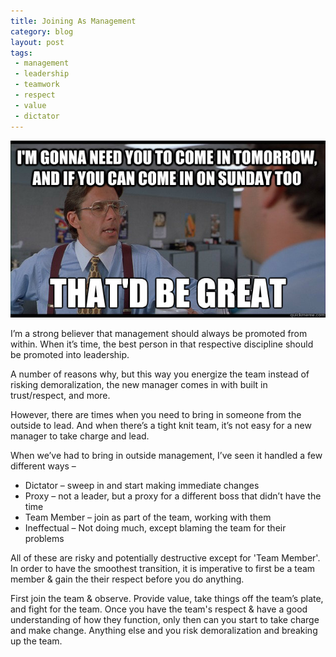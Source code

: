 ```yaml
---
title: Joining As Management
category: blog
layout: post
tags: 
 - management
 - leadership
 - teamwork
 - respect
 - value
 - dictator
---
```


![bill-lumbergh](/images/Bill-Lumbergh.jpg)

I’m a strong believer that management should always be promoted from within. When it’s time, the best person in that respective discipline should be promoted into leadership. 

A number of reasons why, but this way you energize the team instead of risking demoralization, the new manager comes in with built in trust/respect, and more. 

However, there are times when you need to bring in someone from the outside to lead. And when there’s a tight knit team, it’s not easy for a new manager to take charge and lead.

When we’ve had to bring in outside management, I’ve seen it handled a few different ways –

* Dictator – sweep in and start making immediate changes
* Proxy – not a leader, but a proxy for a different boss that didn’t have the time
* Team Member – join as part of the team, working with them
* Ineffectual – Not doing much, except blaming the team for their problems 

All of these are risky and potentially destructive except for 'Team Member'. In order to have the smoothest transition, it is imperative to first be a team member & gain the their respect before you do anything. 

First join the team & observe. Provide value, take things off the team’s plate, and fight for the team. Once you have the team's respect & have a good understanding of how they function, only then can you start to take charge and make change. Anything else and you risk demoralization and breaking up the team.